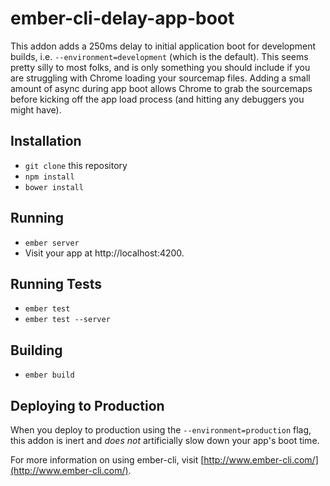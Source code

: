 # ember-cli-delay-app-boot

This addon adds a 250ms delay to initial application boot for development builds, i.e. `--environment=development` (which is the default).  This seems pretty silly to most folks, and is only something you
should include if you are struggling with Chrome loading your sourcemap files. Adding a small amount of async during app boot
allows Chrome to grab the sourcemaps before kicking off the app load process (and hitting any debuggers you might have).

## Installation

* `git clone` this repository
* `npm install`
* `bower install`

## Running

* `ember server`
* Visit your app at http://localhost:4200.

## Running Tests

* `ember test`
* `ember test --server`

## Building

* `ember build`

## Deploying to Production
When you deploy to production using the `--environment=production` flag, this addon is inert and *does not* artificially slow down your app's boot time.

For more information on using ember-cli, visit [http://www.ember-cli.com/](http://www.ember-cli.com/).
